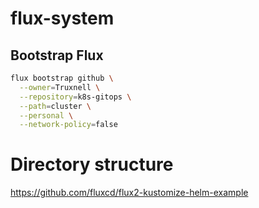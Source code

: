 # flux-system

## Bootstrap Flux

```bash
flux bootstrap github \
  --owner=Truxnell \
  --repository=k8s-gitops \
  --path=cluster \
  --personal \
  --network-policy=false
```
# Directory structure
https://github.com/fluxcd/flux2-kustomize-helm-example